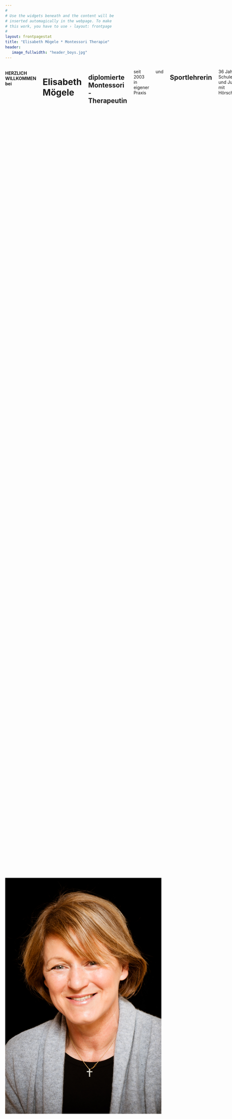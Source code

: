 ```yaml
---
#
# Use the widgets beneath and the content will be
# inserted automagically in the webpage. To make
# this work, you have to use › layout: frontpage
#
layout: frontpagestat
title: "Elisabeth Mögele * Montessori Therapie"
header:
   image_fullwidth: "header_boys.jpg"
---
```

<div class="row">
  <div class="large-9 columns">
    <h4>HERZLICH WILLKOMMEN bei</h4>
    <h1>Elisabeth Mögele</h1>
    <h2>diplomierte Montessori-Therapeutin</h2>
    <p>seit 2003 in eigener Praxis</p>
    <p class="frontpage">und </p><h2 class="frontpage">Sportlehrerin</h2>
	<p style="margin-bottom:50px;">36 Jahre an einer Schule für Kinder und Jugendliche mit Hörschädigungen</p>
	
	
	<p style="margin-bottom:50px;"><strong>Das Allerschönste und das Wichtigste ist für mich, Kinder darin zu unterstützen, ihre Fähigkeiten zu entdecken, diese weiter zu entwickeln und dabei in ihrer Persönlichkeit zu wachsen.</strong></p>
	
	
    <p><strong>Die Entwicklung des Kindes</strong> verläuft nicht immer nach Plan. Körperliche Einschränkungen oder Störungen in der kognitiven, sozialen oder emotionalen Entwicklung hindern das Kind, seine Entwicklungspotentiale  und seine Leistungsfähigkeit auszuschöpfen.</p>

    <p><strong>Die Montessori-Therapie</strong> wurde in den 1980er Jahren am Kinderzentrum München entwickelt, um allen Kindern zu ermöglichen, in einer Gruppe zurechtzukommen. Sie baut auf die von Dr. med. Maria Montessori entwickelte Pädagogik und die Montessori-Heilpädagogik auf. </p>
	
	<p><strong>Das Ziel der Montessori-Therapie</strong> ist die Entwicklung einer psychisch gesunden Persönlichkeit, die selbstständig ist und Verantwortung für sich selbst übernehmen kann und will. </p>
	
	<p>Voraussetzung dazu ist, die <strong>Leistungsfähigkeit des Kindes</strong> zu entdecken und optimal zu fördern – individuell und ganzheitlich. Wichtig ist: Je früher die Therapie beginnt, desto größer der Erfolg.</p>
  </div>

  <div class="large-3 columns">
    <img src="images/elisabeth.jpg" alt="">
  </div>
</div>

 

